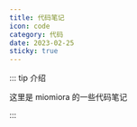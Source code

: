 ```yaml
---
title: 代码笔记
icon: code
category: 代码
date: 2023-02-25
sticky: true
---
```



::: tip 介绍

这里是 miomiora 的一些代码笔记

:::

